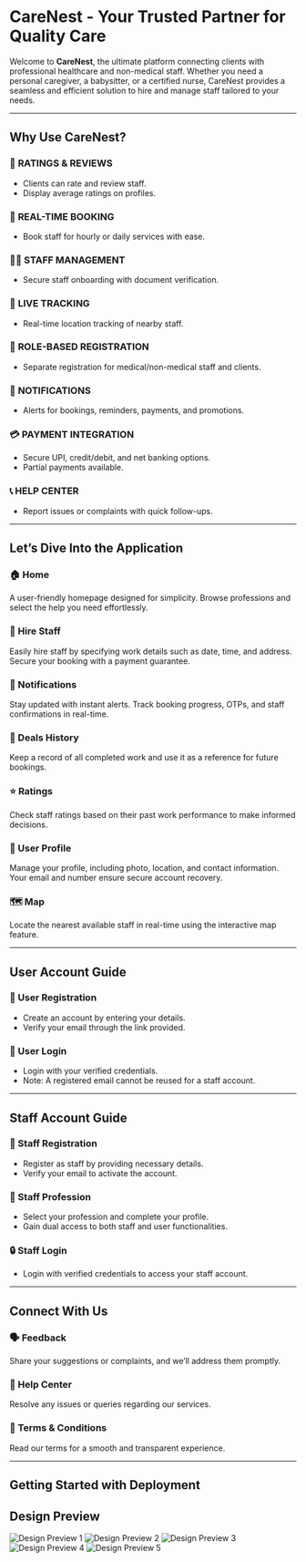 # **CareNest - Your Trusted Partner for Quality Care**

Welcome to **CareNest**, the ultimate platform connecting clients with professional healthcare and non-medical staff. Whether you need a personal caregiver, a babysitter, or a certified nurse, CareNest provides a seamless and efficient solution to hire and manage staff tailored to your needs.

---

## **Why Use CareNest?**

### 🌟 **RATINGS & REVIEWS**  
- Clients can rate and review staff.  
- Display average ratings on profiles.

### 📆 **REAL-TIME BOOKING**  
- Book staff for hourly or daily services with ease.

### 🧑‍💼 **STAFF MANAGEMENT**  
- Secure staff onboarding with document verification.

### 📍 **LIVE TRACKING**  
- Real-time location tracking of nearby staff.

### 👥 **ROLE-BASED REGISTRATION**  
- Separate registration for medical/non-medical staff and clients.

### 🔔 **NOTIFICATIONS**  
- Alerts for bookings, reminders, payments, and promotions.

### 💳 **PAYMENT INTEGRATION**  
- Secure UPI, credit/debit, and net banking options.  
- Partial payments available.

### 📞 **HELP CENTER**  
- Report issues or complaints with quick follow-ups.

---

## **Let’s Dive Into the Application**

### **🏠 Home**  
A user-friendly homepage designed for simplicity. Browse professions and select the help you need effortlessly.

### **💼 Hire Staff**  
Easily hire staff by specifying work details such as date, time, and address. Secure your booking with a payment guarantee.

### **🔔 Notifications**  
Stay updated with instant alerts. Track booking progress, OTPs, and staff confirmations in real-time.

### **📜 Deals History**  
Keep a record of all completed work and use it as a reference for future bookings.

### **⭐ Ratings**  
Check staff ratings based on their past work performance to make informed decisions.

### **👤 User Profile**  
Manage your profile, including photo, location, and contact information. Your email and number ensure secure account recovery.

### **🗺️ Map**  
Locate the nearest available staff in real-time using the interactive map feature.

---

## **User Account Guide**

### **👥 User Registration**  
- Create an account by entering your details.  
- Verify your email through the link provided.

### **🔑 User Login**  
- Login with your verified credentials.  
- Note: A registered email cannot be reused for a staff account.

---

## **Staff Account Guide**

### **📝 Staff Registration**  
- Register as staff by providing necessary details.  
- Verify your email to activate the account.

### **💼 Staff Profession**  
- Select your profession and complete your profile.  
- Gain dual access to both staff and user functionalities.

### **🔒 Staff Login**  
- Login with verified credentials to access your staff account.

---

## **Connect With Us**

### **🗣️ Feedback**  
Share your suggestions or complaints, and we’ll address them promptly.

### **💬 Help Center**  
Resolve any issues or queries regarding our services.

### **📜 Terms & Conditions**  
Read our terms for a smooth and transparent experience.

---

## **Getting Started with Deployment**

## **Design Preview**

![Design Preview 1](https://github.com/Aniketps/Project-Images/blob/main/Deploy%20Page%201.png?raw=true)
![Design Preview 2](https://github.com/Aniketps/Project-Images/blob/main/Deploy%20Page%205.png?raw=true)
![Design Preview 3](https://github.com/Aniketps/Project-Images/blob/main/Deploy%20Page%204.png?raw=true)
![Design Preview 4](https://github.com/Aniketps/Project-Images/blob/main/Deploy%20Page%202.png?raw=true)
![Design Preview 5](https://github.com/Aniketps/Project-Images/blob/main/Deploy%20Page%205.png?raw=true)
